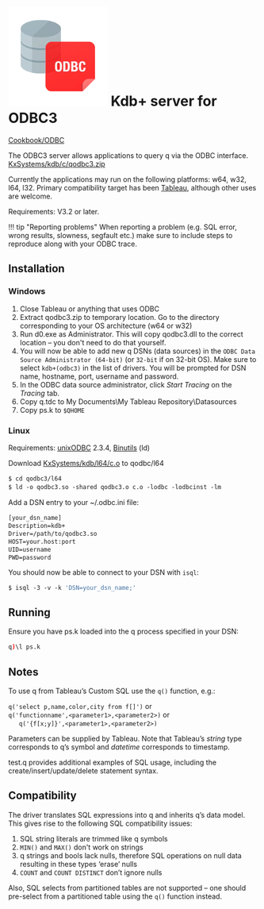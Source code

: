 # ![ODBC](img/odbc.png) Kdb+ server for ODBC3


<i class="fa fa-hand-o-right"></i> [Cookbook/ODBC](/cookbook/odbc/)

The ODBC3 server allows applications to query q via the ODBC interface.  
<i class="fa fa-github"></i> [KxSystems/kdb/c/qodbc3.zip](https://github.com/KxSystems/kdb/blob/master/c/qodbc3.zip)

Currently the applications may run on the following platforms: w64, w32, l64, l32. Primary compatibility target has been [Tableau](https://www.tableau.com/), although other uses are welcome.

Requirements: V3.2 or later.

!!! tip "Reporting problems"
    When reporting a problem (e.g. SQL error, wrong results, slowness, segfault etc.) make sure to include steps to reproduce along with your ODBC trace.

## Installation

### Windows

1. Close Tableau or anything that uses ODBC
2. Extract qodbc3.zip to temporary location. Go to the directory corresponding to your OS architecture (w64 or w32)
3.  Run d0.exe as Administrator. This will copy qodbc3.dll to the correct location – you don't need to do that yourself.
4.  You will now be able to add new q DSNs (data sources) in the `ODBC Data Source Administrator (64-bit)` (or `32-bit` if on 32-bit OS). Make sure to select `kdb+(odbc3)` in the list of drivers. You will be prompted for DSN name, hostname, port, username and password.
5.  In the ODBC data source administrator, click _Start Tracing_ on the _Tracing_ tab.
6.  Copy q.tdc to My Documents\My Tableau Repository\Datasources
7.  Copy ps.k to `$QHOME`


### Linux

Requirements: [unixODBC](http://www.unixodbc.org) 2.3.4, [Binutils](https://www.gnu.org/software/binutils/) (ld)

Download <i class="fa fa-github"></i> [KxSystems/kdb/l64/c.o](https://github.com/KxSystems/kdb/blob/master/l64/c.o) to qodbc/l64
```bash
$ cd qodbc3/l64
$ ld -o qodbc3.so -shared qodbc3.o c.o -lodbc -lodbcinst -lm
```
Add a DSN entry to your ~/.odbc.ini file:
```
[your_dsn_name]
Description=kdb+
Driver=/path/to/qodbc3.so
HOST=your.host:port
UID=username
PWD=password
```
You should now be able to connect to your DSN with `isql`:
```bash
$ isql -3 -v -k 'DSN=your_dsn_name;'
```


## Running

Ensure you have ps.k loaded into the q process specified in your DSN:
```q
q)\l ps.k
```


## Notes

To use q from Tableau’s Custom SQL use the `q()` function, e.g.:

`q('select p,name,color,city from f[]')` or  
`q('functionname',<parameter1>,<parameter2>)` or  
`   q('{f[x;y]}',<parameter1>,<parameter2>)`

Parameters can be supplied by Tableau. Note that Tableau’s _string_ type corresponds to q’s symbol and _datetime_ corresponds to timestamp.

test.q provides additional examples of SQL usage, including the create/insert/update/delete statement syntax.


## Compatibility

The driver translates SQL expressions into q and inherits q’s data model. This gives rise to the following SQL compatibility issues:

1.  SQL string literals are trimmed like q symbols
2.  `MIN()` and `MAX()` don't work on strings
3.  q strings and bools lack nulls, therefore SQL operations on null data resulting in these types ‘erase’ nulls
4.  `COUNT` and `COUNT DISTINCT` don’t ignore nulls

Also, SQL selects from partitioned tables are not supported – one should pre-select from a partitioned table using the `q()` function instead.
